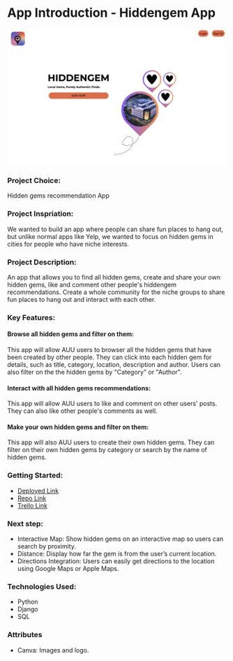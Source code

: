 # App Introduction - Hiddengem App
![screenshot](assest/landingpage.png)

### Project Choice: 
Hidden gems recommendation App

### Project Inspriation: 
We wanted to build an app where people can share fun places to hang out, but unlike normal apps like Yelp, we wanted to focus on hidden gems in cities for people who have niche interests.

### Project Description:
An app that allows you to find all hidden gems, create and share your own hidden gems, like and comment other people's hiddengem recommendations.  Create a whole community for the niche groups to share fun places to hang out and interact with each other.

### Key Features:
#### Browse all hidden gems and filter on them:
This app will allow AUU users to browser all the hidden gems that have been created by other people. They can click into each hidden gem for details, such as title, category, location, description and author. Users can also filter on the the hidden gems by "Category" or "Author".

#### Interact with all hidden gems recommendations:
This app will allow AUU users to like and comment on other users' posts. They can also like other people's comments as well.

#### Make your own hidden gems and filter on them:
This app will also AUU users to create their own hidden gems. They can filter on their own hidden gems by category or search by the name of hidden gems. 


### Getting Started: 
* [Deployed Link](https://hiddengem-c5bf2312043b.herokuapp.com/)
* [Repo Link](https://github.com/jaeman308/hiddengem)
* [Trello Link](https://trello.com/b/M7Fb3zXR/hidden-gem)


### Next step:
* Interactive Map: Show hidden gems on an interactive map so users can search by proximity. 
* Distance: Display how far the gem is from the user’s current location.
* Directions Integration: Users can easily get directions to the location using Google Maps or Apple Maps.

### Technologies Used: 
* Python
* Django
* SQL

### Attributes
* Canva: Images and logo. 
